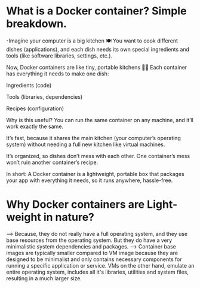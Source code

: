What is a Docker container? Simple breakdown.
=============================================================================================================================================================================================
-Imagine your computer is a big kitchen 🍽️
You want to cook different dishes (applications), and each dish needs its own special ingredients and tools (like software libraries, settings, etc.).

Now, Docker containers are like tiny, portable kitchens 🚚🍳
Each container has everything it needs to make one dish:

Ingredients (code)

Tools (libraries, dependencies)

Recipes (configuration)

Why is this useful?
You can run the same container on any machine, and it’ll work exactly the same.

It’s fast, because it shares the main kitchen (your computer’s operating system) without needing a full new kitchen like virtual machines.

It’s organized, so dishes don’t mess with each other. One container’s mess won’t ruin another container’s recipe.

In short:
A Docker container is a lightweight, portable box that packages your app with everything it needs, so it runs anywhere, hassle-free.


Why Docker containers are Light-weight in nature?
=============================================================================================================================================================================================
--> Because, they do not really have a full operating system, and they use base resources from the operating system. But they do have a very minimalistic system dependencies and packages.
--> Container base images are typically smaller compared to VM image because they are designed to be minimalist and only contains necessary components for running a specific application or service. VMs on the other hand, emulate an entire operating system, includes all it's libraries, utilities and system files, resulting in a much larger size.
